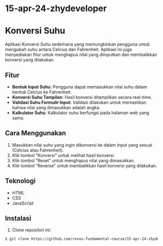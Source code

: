 # 15-apr-24-zhydeveloper

# Konversi Suhu

Aplikasi Konversi Suhu sederhana yang memungkinkan pengguna untuk mengubah suhu antara Celcius dan Fahrenheit. Aplikasi ini juga menyediakan fitur untuk menghapus nilai yang diinputkan dan membalikkan konversi yang dilakukan.

## Fitur

- **Bentuk Input Suhu**: Pengguna dapat memasukkan nilai suhu dalam bentuk Celcius ke Fahrenheit.
- **Konversi Suhu Tampilan**: Hasil konversi ditampilkan secara real-time.
- **Validasi Suhu Formulir Input**: Validasi dilakukan untuk memastikan bahwa nilai yang dimasukkan adalah angka.
- **Kalkulator Suhu**: Kalkulator suhu berfungsi pada halaman web yang sama.

## Cara Menggunakan

1. Masukkan nilai suhu yang ingin dikonversi ke dalam input yang sesuai (Celcius atau Fahrenheit).
2. Klik tombol "Konversi" untuk melihat hasil konversi.
3. Klik tombol "Reset" untuk menghapus nilai yang dimasukkan.
4. Klik tombol "Reverse" untuk membalikkan hasil konversi yang dilakukan.

## Teknologi

- HTML
- CSS
- JavaScript

## Instalasi

1. Clone repositori ini:

```bash
$ git clone https://github.com/revou-fundamental-course/15-apr-24-zhydeveloper.git

```
